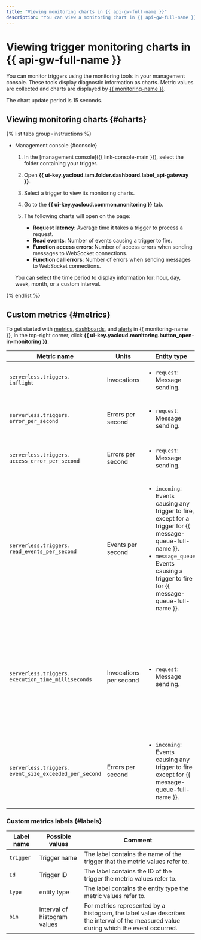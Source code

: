 ```yaml
---
title: "Viewing monitoring charts in {{ api-gw-full-name }}"
description: "You can view a monitoring chart in {{ api-gw-full-name }} using the management console. To do this, select {{ api-gw-full-name }} and click the trigger whose monitoring charts you want to view."
---
```


# Viewing trigger monitoring charts in {{ api-gw-full-name }}

You can monitor triggers using the monitoring tools in your management console. These tools display diagnostic information as charts. Metric values are collected and charts are displayed by [{{ monitoring-name }}](../../../monitoring/).

The chart update period is 15 seconds.

## Viewing monitoring charts {#charts}

{% list tabs group=instructions %}

- Management console {#console}

   1. In the [management console]({{ link-console-main }}), select the folder containing your trigger.

   1. Open **{{ ui-key.yacloud.iam.folder.dashboard.label_api-gateway }}**.

   1. Select a trigger to view its monitoring charts.

   1. Go to the **{{ ui-key.yacloud.common.monitoring }}** tab.

   1. The following charts will open on the page:

      * **Request latency**: Average time it takes a trigger to process a request.
      * **Read events**: Number of events causing a trigger to fire.
      * **Function access errors**: Number of access errors when sending messages to WebSocket connections.
      * **Function call errors**: Number of errors when sending messages to WebSocket connections.

   You can select the time period to display information for: hour, day, week, month, or a custom interval.

{% endlist %}

## Custom metrics {#metrics}

To get started with [metrics](../../../monitoring/concepts/data-model.md#metric), [dashboards](../../../monitoring/concepts/visualization/dashboard.md), and [alerts](../../../monitoring/concepts/alerting.md#alert) in {{ monitoring-name }}, in the top-right corner, click **{{ ui-key.yacloud.monitoring.button_open-in-monitoring }}**.

| Metric name | Units | Entity type | Comment |
|----|----|--------------------------------------------------------------------------------------------------------------------------------------------------------------------------------------------------------------------------------------------------------------------------------------------------------------------------------|--------------------------------------------------------------------------------------------------------------------------------------------------------------------|
| `serverless.triggers.`<br/>`inflight` | Invocations | <ul><li>`request`: Message sending.</li></ul> | Number of concurrent message send-outs. |
| `serverless.triggers.`<br/>`error_per_second` | Errors per second | <ul><li>`request`: Message sending.</li></ul> | Error frequency when sending messages. |
| `serverless.triggers.`<br/>`access_error_per_second` | Errors per second | <ul><li>`request`: Message sending.</li></ul> | Access error frequency when sending messages. |
| `serverless.triggers.`<br/>`read_events_per_second` | Events per second | <ul><li>`incoming`: Events causing any trigger to fire, except for a trigger for {{ message-queue-full-name }}.</li><li>`message_queue`: Events causing a trigger to fire for {{ message-queue-full-name }}.</li></ul> | Frequency of events causing a trigger to fire |
| `serverless.triggers.`<br/>`execution_time_milliseconds` | Invocations per second | <ul><li>`request`: Message sending.</li></ul> | Histogram of message sending frequency distribution by request processing time in milliseconds. Request processing time intervals are shown in the `bin` label. |
| `serverless.triggers.`<br/>`event_size_exceeded_per_second` | Errors per second | <ul><li>`incoming`: Events causing any trigger to fire except for {{ message-queue-full-name }}. | Frequency of errors when the message size limit is exceeded. |

### Custom metrics labels {#labels}

| Label name | Possible values | Comment |
|----|----|----|
| `trigger` | Trigger name | The label contains the name of the trigger that the metric values refer to. |
| `Id` | Trigger ID | The label contains the ID of the trigger the metric values refer to. |
| `type` | entity type | The label contains the entity type the metric values refer to. |
| `bin` | Interval of histogram values | For metrics represented by a histogram, the label value describes the interval of the measured value during which the event occurred. |
